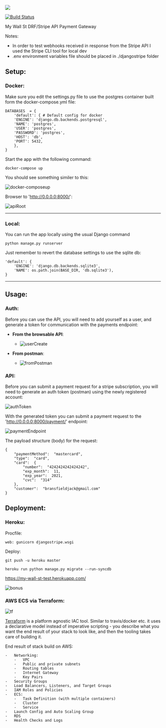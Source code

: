 
![](https://my-wall-st-test.s3-eu-west-1.amazonaws.com/Screen+Shot+2020-12-02+at+1.50.51+pm.png)
 
[![Build Status](https://travis-ci.org/bransfieldjack/myWallSt.svg?branch=master)](https://travis-ci.org/bransfieldjack/myWallSt)

My Wall St DRF/Stripe API Payment Gateway

Notes: 
- In order to test webhooks received in response from the Stripe API I used the Stripe CLI tool for local dev
- .env environment variables file should be placed in ./djangostripe folder
 
## Setup:

### Docker:
Make sure you edit the settings.py file to use the postgres container built form the docker-compose.yml file:
````
DATABASES  = {
	'default': { # Default config for docker
	'ENGINE': 'django.db.backends.postgresql',
	'NAME': 'postgres',
	'USER': 'postgres',
	'PASSWORD': 'postgres',
	'HOST': 'db',
	'PORT': 5432,
	},
}
````
Start the app with the following command:
````
docker-compose up
````
You should see something similer to this:

![docker-composeup](https://my-wall-st-test.s3-eu-west-1.amazonaws.com/dockercomposeup.png)

Browser to 'http://0.0.0.0:8000/':

![apiRoot](https://my-wall-st-test.s3-eu-west-1.amazonaws.com/apiRoot.png)

<hr>

### Local:

You can run the app locally using the usual Django command
````
python manage.py runserver
````

Just remember to revert the database settings to use the sqlite db:

````
'default': { 
	'ENGINE': 'django.db.backends.sqlite3',
	'NAME': os.path.join(BASE_DIR, 'db.sqlite3'),
}
````
<hr>

## Usage:

### Auth:
Before you can use the API, you will need to add yourself as a user, and generate a token for communication with the payments endpoint:

- **From the browsable API**:
	- ![userCreate](https://my-wall-st-test.s3-eu-west-1.amazonaws.com/userCreate.png)

- **From postman**: 
	- ![fromPostman](https://my-wall-st-test.s3-eu-west-1.amazonaws.com/fromPostman.png)

### API:
Before you can submit a payment request for a stripe subscription, you will need to generate an auth token  (postman) using the newly registered account:

![authToken](https://my-wall-st-test.s3-eu-west-1.amazonaws.com/authToken.png)

With the generated token you can submit a payment request to the 'http://0.0.0.0:8000/payment/' endpoint:

![paymentEndpoint](https://my-wall-st-test.s3-eu-west-1.amazonaws.com/paymentEndpoint.png)

The payload structure (body) for the request:

````
{
	"paymentMethod":  "mastercard",
	"type":  "card",
	"card":  {
		"number":  "4242424242424242",
		"exp_month":  11,
		"exp_year":  2021,
		"cvc":  "314"
	},
	"customer":  "bransfieldjack@gmail.com"
}
````


## Deployment:

### Heroku:

Procfile: 
````
web: gunicorn djangostripe.wsgi
````
Deploy:
````
git push -u heroku master
````
````
heroku run python manage.py migrate --run-syncdb
````
https://my-wall-st-test.herokuapp.com/

![bonus](https://media.giphy.com/media/KfSgzIWDrFe57CHw6z/giphy.gif)

### AWS ECS via Terraform:

![tf](https://my-wall-st-test.s3-eu-west-1.amazonaws.com/Screen+Shot+2020-12-02+at+3.07.35+pm.png)

[Terraform](https://www.terraform.io/) is a platform agnostic IAC tool.
Similar to travis/docker etc. it uses a declarative model instead of imperative scripting - you describe what you want the end result of your stack to look like, and then the tooling takes care of building it. 

End result of stack build on AWS:

````
-   Networking:
    -   VPC
    -   Public and private subnets
    -   Routing tables
    -   Internet Gateway
    -   Key Pairs
-   Security Groups
-   Load Balancers, Listeners, and Target Groups
-   IAM Roles and Policies
-   ECS:
    -   Task Definition (with multiple containers)
    -   Cluster
    -   Service
-   Launch Config and Auto Scaling Group
-   RDS
-   Health Checks and Logs

````
